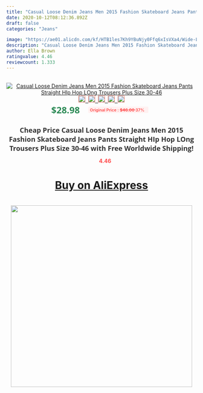 ```yaml
---
title: "Casual Loose Denim Jeans Men 2015 Fashion Skateboard Jeans Pants Straight HIp Hop LOng Trousers Plus Size 30-46"
date: 2020-10-12T08:12:36.892Z
draft: false
categories: "Jeans"

image: "https://ae01.alicdn.com/kf/HTB1les7Kh9YBuNjy0Ffq6xIsVXa4/Wide-Leg-Straight-Mens-Jeans-Harem-Hip-Hop-Denim-Joggers-Pants-Loose-Baggy-Skateboard-Trousers.jpg"
description: "Casual Loose Denim Jeans Men 2015 Fashion Skateboard Jeans Pants Straight HIp Hop LOng Trousers Plus Size 30-46"
author: Ella Brown
ratingvalue: 4.46
reviewcount: 1.333
---
```

<br>
<div style="text-align: center;">
<a href="https://s.click.aliexpress.com/e/_9x8biz" target="_blank" rel="nofollow noopener noreferrer"><img alt="Casual Loose Denim Jeans Men 2015 Fashion Skateboard Jeans Pants Straight HIp Hop LOng Trousers Plus Size 30-46" class="magnifier-image" src="https://ae01.alicdn.com/kf/HTB1les7Kh9YBuNjy0Ffq6xIsVXa4/Wide-Leg-Straight-Mens-Jeans-Harem-Hip-Hop-Denim-Joggers-Pants-Loose-Baggy-Skateboard-Trousers.jpg_640x640.jpg">
<br>
<img style="border:1px solid salmon" src="https://ae01.alicdn.com/kf/HTB1les7Kh9YBuNjy0Ffq6xIsVXa4/Wide-Leg-Straight-Mens-Jeans-Harem-Hip-Hop-Denim-Joggers-Pants-Loose-Baggy-Skateboard-Trousers.jpg_120x120.jpg">&nbsp;&nbsp;<img style="border:1px solid salmon" src="https://ae01.alicdn.com/kf/HTB1wjQRKbGYBuNjy0Foq6AiBFXa4/Wide-Leg-Straight-Mens-Jeans-Harem-Hip-Hop-Denim-Joggers-Pants-Loose-Baggy-Skateboard-Trousers.jpg_120x120.jpg">&nbsp;&nbsp;<img style="border:1px solid salmon" src="https://ae01.alicdn.com/kf/HTB1GLoKKf9TBuNjy0Fcq6zeiFXai/Wide-Leg-Straight-Mens-Jeans-Harem-Hip-Hop-Denim-Joggers-Pants-Loose-Baggy-Skateboard-Trousers.jpg_120x120.jpg">&nbsp;&nbsp;<img style="border:1px solid salmon" src="https://ae01.alicdn.com/kf/HTB1Lxumdi6guuRkSmLyq6AulFXax/Wide-Leg-Straight-Mens-Jeans-Harem-Hip-Hop-Denim-Joggers-Pants-Loose-Baggy-Skateboard-Trousers.jpg_120x120.jpg">&nbsp;&nbsp;<img style="border:1px solid salmon" src="https://ae01.alicdn.com/kf/HTB1mrPFKqmWBuNjy1Xaq6xCbXXaN/Wide-Leg-Straight-Mens-Jeans-Harem-Hip-Hop-Denim-Joggers-Pants-Loose-Baggy-Skateboard-Trousers.jpg_120x120.jpg"></a></div><br0>
<div style="text-align: center;"><span style="background-color: white; border: 0px; box-sizing: border-box; color: seagreen; display: inline-block; font-family: &quot;open sans&quot; , &quot;arial&quot; , &quot;helvetica&quot; , sans-serif , &quot;heiti&quot;; font-size: 24px; font-stretch: inherit; font-weight: 700; line-height: inherit; margin: 0px 10px 0px 0px; padding: 0px; vertical-align: middle;">$28.98 </span>
<span style="background: rgb(255 , 241 , 241); border-radius: 3px; border: 0px; box-sizing: border-box; color: #ff4747; display: inline-block; font-family: inherit; font-size: 12px; font-stretch: inherit; font-style: inherit; font-variant: inherit; font-weight: 600; line-height: inherit; margin: 0px; padding: 2px 5px; transform: scale(0.9); vertical-align: middle;">Original Price : <b style="text-decoration: line-through;">$46.00 </b> 37%&nbsp;&nbsp;</span></div>
<h1 style="color: #333333; display: inline-block; font-family: &quot;open sans&quot; , &quot;arial&quot; , &quot;helvetica&quot; , sans-serif , &quot;heiti&quot;; font-size: 18px; font-stretch: inherit; font-weight: 700; text-align: center;">Cheap Price Casual Loose Denim Jeans Men 2015 Fashion Skateboard Jeans Pants Straight HIp Hop LOng Trousers Plus Size 30-46 with Free Worldwide Shipping!</h1>
<div style="color: #ff4747; text-align: center;">
<img src="https://4.bp.blogspot.com/-M0ZcTcb-5uY/XleCXlxnR4I/AAAAAAAAAEc/OrjgMkXV1oMQFaCRZj5HQwOCBcu3w1FegCPcBGAYYCw/s1600/star.png" style="height: 15px;">&nbsp;<b>4.46</b></div>
<div class="button_cont" align="center"><a class="buynow_a" href="https://s.click.aliexpress.com/e/_9x8biz" target="_blank" rel="nofollow noopener noreferrer"><H1>Buy on AliExpress</H1></a></div><br>
<div class="separator" style="clear: both; text-align: center;">
<img src="https://lh3.googleusercontent.com/-pTy5HemUv9M/XlePHvY0dAI/AAAAAAAAAE4/0nX5iRUoIWY8eMW9Dpxeirr157OZliDIgCLcBGAsYHQ/s1600/badge.gif" width="480">
</div>
